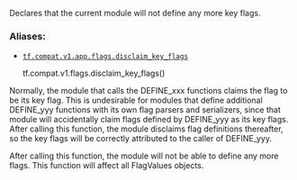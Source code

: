 Declares that the current module will not define any more key flags.

### Aliases:

  * [`tf.compat.v1.app.flags.disclaim_key_flags`](/api_docs/python/tf/compat/v1/flags/disclaim_key_flags)

    
    
    tf.compat.v1.flags.disclaim_key_flags()
    

Normally, the module that calls the DEFINE_xxx functions claims the flag to be
its key flag. This is undesirable for modules that define additional
DEFINE_yyy functions with its own flag parsers and serializers, since that
module will accidentally claim flags defined by DEFINE_yyy as its key flags.
After calling this function, the module disclaims flag definitions thereafter,
so the key flags will be correctly attributed to the caller of DEFINE_yyy.

After calling this function, the module will not be able to define any more
flags. This function will affect all FlagValues objects.

